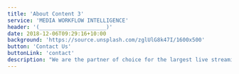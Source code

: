 ```yaml
---
title: 'About Content 3'
service: 'MEDIA WORKFLOW INTELLIGENCE'
header: '(_____________________)'
date: 2018-12-06T09:29:16+10:00
background: 'https://source.unsplash.com/zglUlG8k47I/1600x500'
button: 'Contact Us'
buttonLink: 'contact'
description: "We are the partner of choice for the largest live streaming events in the world. We enable and co-create exceptional interractive experiences tahtat are brought to life with our clients' most valuable data, media, and content."
---
```


